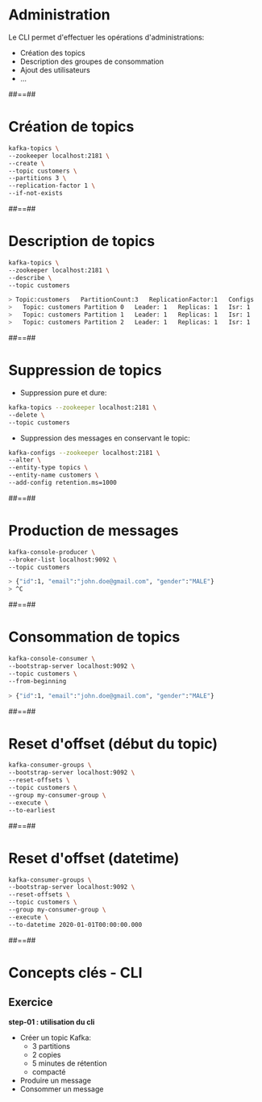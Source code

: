 <!-- .slide: -->

# Administration

Le CLI permet d'effectuer les opérations d'administrations:

* Création des topics
* Description des groupes de consommation
* Ajout des utilisateurs
* ...

##==##
<!-- .slide: class="with-code" -->

# Création de topics

```bash
kafka-topics \
--zookeeper localhost:2181 \
--create \
--topic customers \
--partitions 3 \
--replication-factor 1 \
--if-not-exists
```

<!-- .element: class="big-code" -->

##==##
<!-- .slide: class="with-code" -->

# Description de topics

```bash
kafka-topics \
--zookeeper localhost:2181 \
--describe \
--topic customers

> Topic:customers   PartitionCount:3   ReplicationFactor:1   Configs
>   Topic: customers Partition 0   Leader: 1   Replicas: 1   Isr: 1
>   Topic: customers Partition 1   Leader: 1   Replicas: 1   Isr: 1
>   Topic: customers Partition 2   Leader: 1   Replicas: 1   Isr: 1
```

<!-- .element: class="big-code" -->

##==##
<!-- .slide: class="with-code" -->

# Suppression de topics

* Suppression pure et dure:

```bash
kafka-topics --zookeeper localhost:2181 \
--delete \
--topic customers
```

<!-- .element: class="big-code" -->

* Suppression des messages en conservant le topic:

```bash
kafka-configs --zookeeper localhost:2181 \
--alter \
--entity-type topics \
--entity-name customers \
--add-config retention.ms=1000
```

<!-- .element: class="big-code" -->

##==##
<!-- .slide: class="with-code" -->

# Production de messages

```bash
kafka-console-producer \
--broker-list localhost:9092 \
--topic customers

> {"id":1, "email":"john.doe@gmail.com", "gender":"MALE"}
> ^C
```

<!-- .element: class="big-code" -->

##==##
<!-- .slide: class="with-code" -->

# Consommation de topics

```bash
kafka-console-consumer \
--bootstrap-server localhost:9092 \
--topic customers \
--from-beginning

> {"id":1, "email":"john.doe@gmail.com", "gender":"MALE"}
```

<!-- .element: class="big-code" -->

##==##
<!-- .slide: class="with-code" -->

# Reset d'offset (début du topic)

```bash
kafka-consumer-groups \
--bootstrap-server localhost:9092 \
--reset-offsets \
--topic customers \
--group my-consumer-group \
--execute \
--to-earliest
```

<!-- .element: class="big-code" -->

##==##
<!-- .slide: class="with-code" -->

# Reset d'offset (datetime)

```bash
kafka-consumer-groups \
--bootstrap-server localhost:9092 \
--reset-offsets \
--topic customers \
--group my-consumer-group \
--execute \
--to-datetime 2020-01-01T00:00:00.000
```

<!-- .element: class="big-code" -->

##==##
<!-- .slide: class="exercice" -->

# Concepts clés - CLI

## Exercice

**step-01 : utilisation du cli**

* Créer un topic Kafka:
  * 3 partitions
  * 2 copies
  * 5 minutes de rétention
  * compacté
* Produire un message
* Consommer un message
